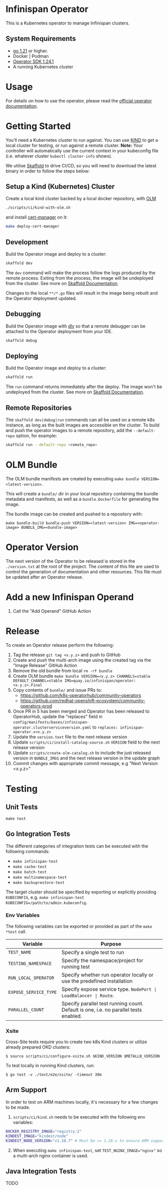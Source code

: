 # Infinispan Operator

This is a Kubernetes operator to manage Infinispan clusters.

## System Requirements

* [go 1.21](https://github.com/golang/go) or higher.
* Docker | Podman
* [Operator SDK 1.24.1](https://github.com/operator-framework/operator-sdk/releases/tag/v1.24.1)
* A running Kubernetes cluster

# Usage

For details on how to use the operator, please read the [official operator documentation](https://infinispan.org/docs/infinispan-operator/main/operator.html).

# Getting Started
You’ll need a Kubernetes cluster to run against. You can use [KIND](https://sigs.k8s.io/kind) to get a local cluster for testing, or run against a remote cluster.
**Note:** Your controller will automatically use the current context in your kubeconfig file (i.e. whatever cluster `kubectl cluster-info` shows).

We utilise [Skaffold](https://skaffold.dev/) to drive CI/CD, so you will need to download the latest binary in order to
follow the steps below:

## Setup a Kind (Kubernetes) Cluster

Create a local kind cluster backed by a local docker repository, with [OLM](https://olm.operatorframework.io/)

```sh
./scripts/ci/kind-with-olm.sh
```

and install [cert-manager](https://cert-manager.io) on it:

```sh
make deploy-cert-manager
```

## Development
Build the Operator image and deploy to a cluster:

```sh
skaffold dev
```

The `dev` command will make the process follow the logs produced by the remote process.
Exiting from the process, the image will be undeployed from the cluster.
See more on [Skaffold Documentation](https://skaffold.dev/docs/).

Changes to the local `**/*.go` files will result in the image being rebuilt and the Operator deployment updated.

## Debugging
Build the Operator image with [dlv](https://github.com/go-delve/delve) so that a remote debugger can be attached
to the Operator deployment from your IDE.

```sh
skaffold debug
```

## Deploying
Build the Operator image and deploy to a cluster:

```sh
skaffold run
```

The `run` command returns immediately after the deploy.
The image won't be undeployed from the cluster.
See more on [Skaffold Documentation](https://skaffold.dev/docs/).

## Remote Repositories
The `skaffold dev|debug|run` commands can all be used on a remote k8s instance, as long as the built images are accessible
on the cluster. To build and push the operator images to a remote repository, add the `--default-repo` option, for example:

```sh
skaffold run --default-repo <remote_repo>
```

# OLM Bundle
The OLM bundle manifests are created by executing `make bundle VERSION=<latest-version>`.

This will create a `bundle/` dir in your local repository containing the bundle metadata and manifests, as well as a
`bundle.Dockerfile` for generating the image.

The bundle image can be created and pushed to a repository with:

```
make bundle-build bundle-push VERSION=<latest-version> IMG=<operator-image> BUNDLE_IMG=<bundle-image>
```

# Operator Version
The next version of the Operator to be released is stored in the `./version.txt` at the root of the project. The content
of this file are used to control the generation of documentation and other resources. This file must be updated after an
Operator release.

# Add a new Infinispan Operand
1. Call the "Add Operand" GitHub Action

# Release
To create an Operator release perform the following:
1. Tag the release `git tag <x.y.z>` and push to GitHub
2. Create and push the multi-arch image using the created tag via the "Image Release" GitHub Action
3. Remove the old bundle from local `rm -rf bundle`
4. Create OLM bundle `make bundle VERSION=<x.y.z> CHANNELS=stable DEFAULT_CHANNEL=stable IMG=quay.io/infinispan/operator:<x.y.z>.Final`
5. Copy contents of `bundle/` and issue PRs to:
    - https://github.com/k8s-operatorhub/community-operators
    - https://github.com/redhat-openshift-ecosystem/community-operators-prod
6. Once PR in 5 has been merged and Operator has been released to OperatorHub, update the "replaces" field in `config/manifests/bases/infinispan-operator.clusterserviceversion.yaml`
to `replaces: infinispan-operator.v<x.y.z>`
7. Update the `version.text` file to the next release version
8. Update `scripts/ci/install-catalog-source.sh` `VERSION` field to the next release version
9. Update `scripts/create-olm-catalog.sh` to include the just released version in `BUNDLE_IMGS` and the next release version in the update graph
10. Commit changes with appropriate commit message, e.g "Next Version <x.y.z>"

# Testing

## Unit Tests

`make test`

## Go Integration Tests

The different categories of integration tests can be executed with the following commands:

- `make infinispan-test`
- `make cache-test`
- `make batch-test`
- `make multinamespace-test`
- `make backuprestore-test`

The target cluster should be specified by exporting or explicitly providing `KUBECONFIG`, e.g. `make infinispan-test KUBECONFIG=/path/to/admin.kubeconfig`.

### Env Variables
The following variables can be exported or provided as part of the `make *test` call.

| Variable              | Purpose                                                                              |
|-----------------------|--------------------------------------------------------------------------------------|
| `TEST_NAME`           | Specify a single test to run                                                         |
| `TESTING_NAMESPACE`   | Specify the namespace/project for running test                                       |
| `RUN_LOCAL_OPERATOR`  | Specify whether run operator locally or use the predefined installation              |
| `EXPOSE_SERVICE_TYPE` | Specify expose service type. `NodePort \| LoadBalancer \| Route`.                    |
| `PARALLEL_COUNT`      | Specify parallel test running count. Default is one, i.e. no parallel tests enabled. |

### Xsite
Cross-Site tests require you to create two k8s Kind clusters or utilize already prepared OKD clusters:
```
$ source scripts/ci/configure-xsite.sh $KIND_VERSION $METALLB_VERSION
```

To test locally in running Kind clusters, run:
```
$ go test -v ./test/e2e/xsite/ -timeout 30m
```

## Arm Support
In order to test on ARM machines locally, it's necessary for a few changes to be made.

1. `scripts/ci/kind.sh` needs to be executed with the following env variables:

```bash
DOCKER_REGISTRY_IMAGE="registry:2"
KINDEST_IMAGE="kindest/node"
KINDEST_NODE_VERSION="v1.28.7" # Must be >= 1.28.x to ensure ARM support works as expected
```

2. When executing `make infinispan-test`, set `TEST_NGINX_IMAGE="nginx"` so a multi-arch nginx container is used.

## Java Integration Tests
TODO
